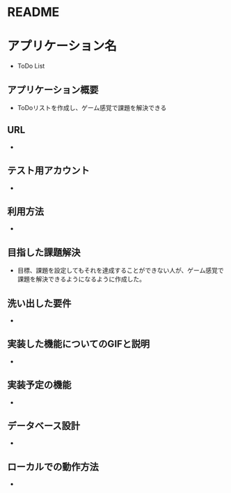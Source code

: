 # README

# アプリケーション名
- ToDo List

## アプリケーション概要
- ToDoリストを作成し、ゲーム感覚で課題を解決できる

## URL
- 

## テスト用アカウント
- 

## 利用方法
- 

## 目指した課題解決
- 目標、課題を設定してもそれを達成することができない人が、ゲーム感覚で課題を解決できるようになるように作成した。

## 洗い出した要件
- 

## 実装した機能についてのGIFと説明
- 

## 実装予定の機能
- 

## データベース設計
- 

## ローカルでの動作方法
- 
